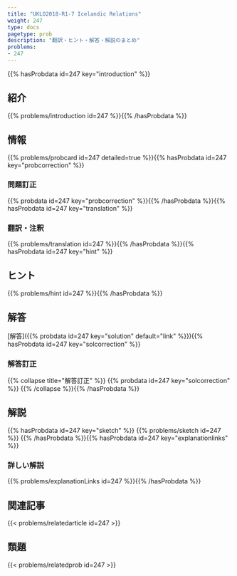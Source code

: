 ```yaml
---
title: "UKLO2018-R1-7 Icelandic Relations"
weight: 247
type: docs
pagetype: prob
description: "翻訳・ヒント・解答・解説のまとめ"
problems: 
- 247
---
```


{{% hasProbdata id=247 key="introduction" %}}

## 紹介

{{% problems/introduction id=247 %}}{{% /hasProbdata %}}

## 情報

{{% problems/probcard id=247 detailed=true %}}{{% hasProbdata id=247 key="probcorrection" %}}

### 問題訂正

{{% probdata id=247 key="probcorrection" %}}{{% /hasProbdata %}}{{% hasProbdata id=247 key="translation" %}}

### 翻訳・注釈

{{% problems/translation id=247 %}}{{% /hasProbdata %}}{{% hasProbdata id=247 key="hint" %}}

## ヒント

{{% problems/hint id=247 %}}{{% /hasProbdata %}}

## 解答

[解答]({{% probdata id=247 key="solution" default="link" %}}){{% hasProbdata id=247 key="solcorrection" %}}

### 解答訂正

{{% collapse title="解答訂正" %}}
{{% probdata id=247 key="solcorrection" %}}
{{% /collapse %}}{{% /hasProbdata %}}

## 解説

{{% hasProbdata id=247 key="sketch" %}}
{{% problems/sketch id=247 %}}
{{% /hasProbdata %}}{{% hasProbdata id=247 key="explanationlinks" %}}

### 詳しい解説

{{% problems/explanationLinks id=247 %}}{{% /hasProbdata %}}

## 関連記事

{{< problems/relatedarticle id=247 >}}

## 類題

{{< problems/relatedprob id=247 >}}
